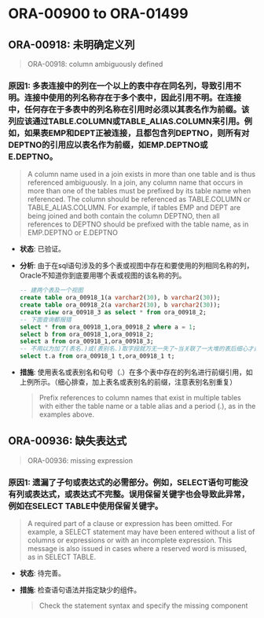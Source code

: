 # ORA-00900 to ORA-01499

## ORA-00918: 未明确定义列

> ORA-00918: column ambiguously defined

### 原因1: 多表连接中的列在一个以上的表中存在同名列，导致引用不明。连接中使用的列名称存在于多个表中，因此引用不明。在连接中，任何存在于多表中的列名称在引用时必须以其表名作为前缀。该列应该通过TABLE.COLUMN或TABLE_ALIAS.COLUMN来引用。例如，如果表EMP和DEPT正被连接，且都包含列DEPTNO，则所有对DEPTNO的引用应以表名作为前缀，如EMP.DEPTNO或E.DEPTNO。

> A column name used in a join exists in more than one table and is thus referenced ambiguously. In a join, any column name that occurs in more than one of the tables must be prefixed by its table name when referenced. The column should be referenced as TABLE.COLUMN or TABLE_ALIAS.COLUMN. For example, if tables EMP and DEPT are being joined and both contain the column DEPTNO, then all references to DEPTNO should be prefixed with the table name, as in EMP.DEPTNO or E.DEPTNO

* **状态**: 已验证。
* **分析**: 由于在sql语句涉及的多个表或视图中存在和要使用的列相同名称的列，Oracle不知道你到底要用哪个表或视图的该名称的列。

  ```sql
  -- 建两个表及一个视图
  create table ora_00918_1(a varchar2(30), b varchar2(30));
  create table ora_00918_2(a varchar2(30), b varchar2(30));
  create view ora_00918_3 as select * from ora_00918_2;
  -- 下面查询都报错
  select * from ora_00918_1,ora_00918_2 where a = 1;
  select b from ora_00918_1,ora_00918_2;
  select a from ora_00918_1,ora_00918_3;
  -- 不用以为加了(表名.)或(表别名.)取字段就万无一失了~当关联了一大堆的表后细心才是王道
  select t.a from ora_00918_1 t,ora_00918_1 t;
  ```

* **措施**: 使用表名或表别名和句号（.）在多个表中存在的列名进行前缀引用，如上例所示。（细心排查，加上表名或表别名的前缀，注意表别名别重复）

  > Prefix references to column names that exist in multiple tables with either the table name or a table alias and a period (.), as in the examples above.

## ORA-00936: 缺失表达式

> ORA-00936: missing expression

### 原因1: 遗漏了子句或表达式的必需部分。例如，SELECT语句可能没有列或表达式，或表达式不完整。误用保留关键字也会导致此异常，例如在SELECT TABLE中使用保留关键字。

> A required part of a clause or expression has been omitted. For example, a SELECT statement may have been entered without a list of columns or expressions or with an incomplete expression. This message is also issued in cases where a reserved word is misused, as in SELECT TABLE.

* **状态**: 待完善。
* **措施**: 检查语句语法并指定缺少的组件。

  > Check the statement syntax and specify the missing component